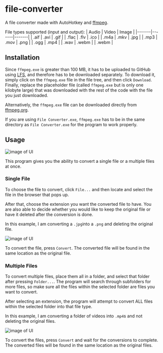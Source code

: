 # file-converter
A file converter made with AutoHotkey and [ffmpeg](https://ffmpeg.org).

File types supported (input and output):
| Audio | Video | Image |
|-------|-------|-------|
| .aif  | .avi  | .gif  |
| .flac | .flv  | .ico  |
| .m4a  | .mkv  | .jpg  |
| .mp3  | .mov  | .png  |
| .ogg  | .mp4  |
| .wav  | .webm |
| .webm |

## Installation

Since `ffmpeg.exe` is greater than 100 MB, it has to be uploaded to GitHub using [LFS](https://git-lfs.github.com), and therefore has to be downloaded separately. To download it, simply click on the `ffmpeg.exe` file in the file tree, and then click `Download`. Finally, replace the placeholder file (called `ffmpeg.exe` but is only one kilobyte large) that was downloaded with the rest of the code with the file you just downloaded.

Alternatively, the `ffmpeg.exe` file can be downloaded directly from [ffmpeg.org](https://ffmpeg.org).

If you are using `File Converter.exe`, `ffmpeg.exe` has to be in the same directory as `File Converter.exe` for the program to work properly.

## Usage

![image of UI](https://imgur.com/RT2foT2.png)

This program gives you the ability to convert a single file or a multiple files at once.

### Single File
To choose the file to convert, click `File...` and then locate and select the file in the browser that pops up.

After that, choose the extension you want the converted file to have. You are also able to decide whether you would like to keep the original file or have it deleted after the conversion is done.

In this example, I am converting a `.jpg`into a `.png` and deleting the original file.

![image of UI](https://imgur.com/3X7417Z.png)

To convert the file, press `Convert`. The converted file will be found in the same location as the original file.
### Multiple Files
To convert multiple files, place them all in a folder, and select that folder after pressing `Folder...`. The program will search through subfolders for more files, so make sure all the files within the selected folder are files you want to convert.

After selecting an extension, the program will attempt to convert ALL files within the selected folder into that file type.

In this example, I am converting a folder of videos into `.mp4`s and not deleting the original files.

![image of UI](https://imgur.com/VBKssVH.png)

To convert the files, press `Convert` and wait for the conversions to complete. The converted files will be found in the same location as the original files.
